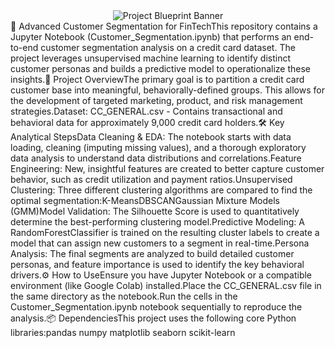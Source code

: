 <div align="center"><img src="http://googleusercontent.com/file_content/4" alt="Project Blueprint Banner"></div>🚀 Advanced Customer Segmentation for FinTechThis repository contains a Jupyter Notebook (Customer_Segmentation.ipynb) that performs an end-to-end customer segmentation analysis on a credit card dataset. The project leverages unsupervised machine learning to identify distinct customer personas and builds a predictive model to operationalize these insights.📝 Project OverviewThe primary goal is to partition a credit card customer base into meaningful, behaviorally-defined groups. This allows for the development of targeted marketing, product, and risk management strategies.Dataset: CC_GENERAL.csv - Contains transactional and behavioral data for approximately 9,000 credit card holders.🛠️ Key Analytical StepsData Cleaning & EDA: The notebook starts with data loading, cleaning (imputing missing values), and a thorough exploratory data analysis to understand data distributions and correlations.Feature Engineering: New, insightful features are created to better capture customer behavior, such as credit utilization and payment ratios.Unsupervised Clustering: Three different clustering algorithms are compared to find the optimal segmentation:K-MeansDBSCANGaussian Mixture Models (GMM)Model Validation: The Silhouette Score is used to quantitatively determine the best-performing clustering model.Predictive Modeling: A RandomForestClassifier is trained on the resulting cluster labels to create a model that can assign new customers to a segment in real-time.Persona Analysis: The final segments are analyzed to build detailed customer personas, and feature importance is used to identify the key behavioral drivers.⚙️ How to UseEnsure you have Jupyter Notebook or a compatible environment (like Google Colab) installed.Place the CC_GENERAL.csv file in the same directory as the notebook.Run the cells in the Customer_Segmentation.ipynb notebook sequentially to reproduce the analysis.📦 DependenciesThis project uses the following core Python libraries:pandas
numpy
matplotlib
seaborn
scikit-learn
